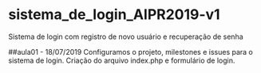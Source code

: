 # sistema_de_login_AIPR2019-v1
Sistema de login com registro de novo usuário e recuperação de senha

##aula01 - 18/07/2019
Configuramos o projeto, milestones e issues para o sistema de login.
Criação do arquivo index.php e formulário de login.

